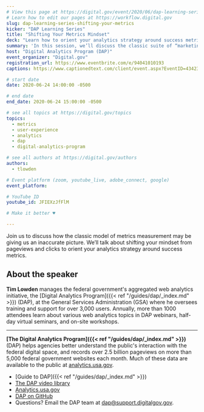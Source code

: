 ```yaml
---
# View this page at https://digital.gov/event/2020/06/dap-learning-series-shifting-your-metrics
# Learn how to edit our pages at https://workflow.digital.gov
slug: dap-learning-series-shifting-your-metrics
kicker: "DAP Learning Series"
title: "Shifting Your Metrics Mindset"
deck: "Learn how to orient your analytics strategy around success metrics."
summary: 'In this session, we’ll discuss the classic suite of “marketing metrics” vs what’s more important to us in government “content-based metrics”.'
host: "Digital Analytics Program (DAP)"
event_organizer: "Digital.gov"
registration_url: https://www.eventbrite.com/e/94041010193
captions: https://www.captionedtext.com/client/event.aspx?EventID=4342362&CustomerID=321

# start date
date: 2020-06-24 14:00:00 -0500

# end date
end_date: 2020-06-24 15:00:00 -0500

# see all topics at https://digital.gov/topics
topics:
  - metrics
  - user-experience
  - analytics
  - dap
  - digital-analytics-program

# see all authors at https://digital.gov/authors
authors:
  - tlowden

# Event platform (zoom, youtube_live, adobe_connect, google)
event_platform:

# YouTube ID
youtube_id: JFIEXzJfFlM

# Make it better ♥

---
```


Join us to discuss how the classic model of metrics measurement may be giving us an inaccurate picture. We’ll talk about shifting your mindset from pageviews and clicks to orient your analytics strategy around success metrics.

## About the speaker

**Tim Lowden** manages the federal government's aggregated web analytics initiative, the [Digital Analytics Program]({{< ref "/guides/dap/_index.md" >}}) (DAP), at the General Services Administration (GSA) where he oversees training and support for over 3,000 users. Annually, more than 1000 attendees learn about various web analytics topics in DAP webinars, half-day virtual seminars, and on-site workshops.

---

**[The Digital Analytics Program]({{< ref "/guides/dap/_index.md" >}})** (DAP) helps agencies better understand the public's interaction with the federal digital space, and records over 2.5 billion pageviews on more than 5,000 federal government websites each month. Much of these data are available to the public at [analytics.usa.gov](https://analytics.usa.gov).

- [Guide to DAP]({{< ref "/guides/dap/_index.md" >}})
- [The DAP video library](https://www.youtube.com/playlist?list=PLd9b-GuOJ3nFwlyvLFUtmDpYFKezhot8P)
- [Analytics.usa.gov](https://analytics.usa.gov/)
- [DAP on GitHub](https://github.com/digital-analytics-program/gov-wide-code)
- Questions? Email the DAP team at  [dap@support.digitalgov.gov](mailto:dap@support.digitalgov.gov).

